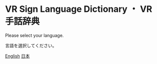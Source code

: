 # VR Sign Language Dictionary ・ VR手話辞典
Please select your language.

言語を選択してください。

<a href="/en/home.md">English</a> <a href="/jp/home.md">日本</a>